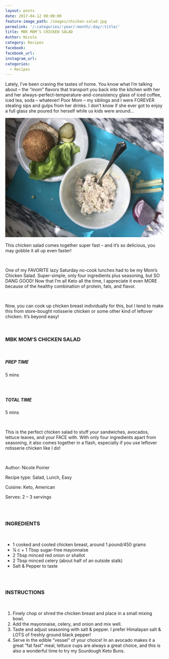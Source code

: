 ```yaml
---
layout: posts
date: 2017-04-12 00:00:00
feature-image_path: /images/chicken-salad.jpg
permalink: '/:categories/:year/:month/:day/:title/'
title: MBK MOM’S CHICKEN SALAD
Author: Nicole
category: Recipes
facebook:
facebook_url:
instagram_url:
categories:
  - Recipes
---
```


Lately, I’ve been craving the tastes of home. You know what I’m talking about – the “mom” flavors that transport you back into the kitchen with her and her always-perfect-temperature-and-consistency glass of iced coffee, iced tea, soda – whatever! Poor Mom – my siblings and I were FOREVER stealing sips and gulps from her drinks. I don’t know if she ever got to enjoy a full glass she poured for herself while us kids were around…

![](/images/chicken-salad.jpg)

This chicken salad comes together super fast – and it’s so delicious, you may gobble it all up even faster!

&nbsp;

One of my FAVORITE lazy Saturday no-cook lunches had to be my Mom’s Chicken Salad. Super-simple, only four ingredients plus seasoning, but SO DANG GOOD! Now that I’m all Keto all the time, I appreciate it even MORE because of the healthy combination of protein, fats, and flavor.

&nbsp;

Now, you can cook up chicken breast individually for this, but I tend to make this from store-bought rotisserie chicken or some other kind of leftover chicken. It’s beyond easy!

&nbsp;

### MBK MOM’S CHICKEN SALAD

&nbsp;

##### PREP TIME

5 mins

### &nbsp;

##### TOTAL TIME

5 mins

&nbsp;

This is the perfect chicken salad to stuff your sandwiches, avocados, lettuce leaves, and your FACE with. With only four ingredients apart from seasoning, it also comes together in a flash, especially if you use leftover rotisserie chicken like I do!

&nbsp;

Author: Nicole Poirier

Recipe type: Salad, Lunch, Easy

Cuisine: Keto, American

Serves: 2 – 3 servings

### &nbsp;

### INGREDIENTS

&nbsp;

* 1 cooked and cooled chicken breast, around 1 pound/450 grams
* ¼ c + 1 Tbsp sugar-free mayonnaise
* 2 Tbsp minced red onion or shallot
* 2 Tbsp minced celery (about half of an outside stalk)
* Salt & Pepper to taste

### &nbsp;

### INSTRUCTIONS

&nbsp;

1. Finely chop or shred the chicken breast and place in a small mixing bowl.
2. Add the mayonnaise, celery, and onion and mix well.
3. Taste and adjust seasoning with salt & pepper. I prefer Himalayan salt & LOTS of freshly ground black pepper!
4. Serve in the edible “vessel” of your choice! In an avocado makes it a great “fat fast” meal, lettuce cups are always a great choice, and this is also a wonderful time to try my Sourdough Keto Buns.
